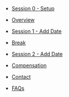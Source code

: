 <!-- For groups using shared Notebook -->
<!-- For groups using non-shared Notebook -->
<!--* [How to use Git in Experimentor](howtogit.md)-->

* [Session 0 - Setup](session0.md)

* [Overview](overview.md)

* [Session 1 - Add Date](session1.md)

* [Break](break.md)

* [Session 2 - Add Date](session2.md)

* [Compensation](compensation.md)

* [Contact](contact.md)

* [FAQs](faqs.md)
